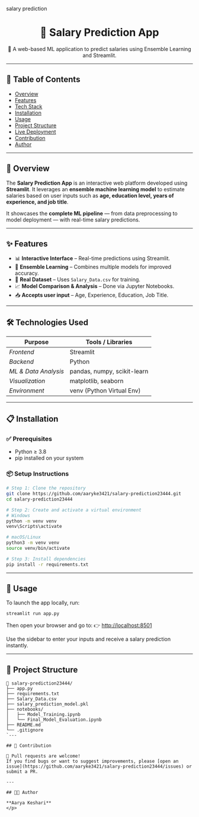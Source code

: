 salary prediction 
<h1 align="center">💼 Salary Prediction App</h1>

<p align="center">
  🚀 A web-based ML application to predict salaries using Ensemble Learning and Streamlit.
</p>

---

## 📌 Table of Contents

- [Overview](#rocket-overview)
- [Features](#-features)
- [Tech Stack](#️-technologies-used)
- [Installation](#clipboard-installation)
- [Usage](#-usage)
- [Project Structure](#-project-structure)
- [Live Deployment](#-live-deployment)
- [Contribution](#-contribution)
- [Author](#-author)

---

## 🚀 Overview

The **Salary Prediction App** is an interactive web platform developed using **Streamlit**. It leverages an **ensemble machine learning model** to estimate salaries based on user inputs such as **age, education level, years of experience, and job title**.

It showcases the **complete ML pipeline** — from data preprocessing to model deployment — with real-time salary predictions.

---

## ✨ Features

- 📊 **Interactive Interface** – Real-time predictions using Streamlit.
- 🧠 **Ensemble Learning** – Combines multiple models for improved accuracy.
- 📂 **Real Dataset** – Uses `Salary_Data.csv` for training.
- 📈 **Model Comparison & Analysis** – Done via Jupyter Notebooks.
- 📥 **Accepts user input** – Age, Experience, Education, Job Title.

---

## 🛠️ Technologies Used

| Purpose              | Tools / Libraries               |
|----------------------|---------------------------------|
| *Frontend*           | Streamlit                       |
| *Backend*            | Python                          |
| *ML & Data Analysis* | pandas, numpy, scikit-learn     |
| *Visualization*      | matplotlib, seaborn             |
| *Environment*        | venv (Python Virtual Env)       |

---

## 📋 Installation

### ✅ Prerequisites

- Python ≥ 3.8
- pip installed on your system

### 📦 Setup Instructions

```bash
# Step 1: Clone the repository
git clone https://github.com/aaryke3421/salary-prediction23444.git
cd salary-prediction23444

# Step 2: Create and activate a virtual environment
# Windows
python -m venv venv
venv\Scripts\activate

# macOS/Linux
python3 -m venv venv
source venv/bin/activate

# Step 3: Install dependencies
pip install -r requirements.txt
````

---

## 🏃 Usage

To launch the app locally, run:

```bash
streamlit run app.py
```

Then open your browser and go to:
👉 [http://localhost:8501](http://localhost:8501)

Use the sidebar to enter your inputs and receive a salary prediction instantly.

---

## 📂 Project Structure

```
📁 salary-prediction23444/
├── app.py
├── requirements.txt
├── Salary_Data.csv
├── salary_prediction_model.pkl
├── notebooks/
│   ├── Model_Training.ipynb
│   └── Final_Model_Evaluation.ipynb
├── README.md
└── .gitignore
`---

## 🤝 Contribution

🙌 Pull requests are welcome!
If you find bugs or want to suggest improvements, please [open an issue](https://github.com/aaryke3421/salary-prediction23444/issues) or submit a PR.

---

## 👨‍💻 Author

**Aarya Keshari**
</p>

